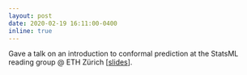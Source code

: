 ```yaml
---
layout: post
date: 2020-02-19 16:11:00-0400
inline: true
---
```


Gave a talk on an introduction to conformal prediction at the StatsML reading group @ ETH Zürich \[[slides](https://polybox.ethz.ch/index.php/s/pxs6D79oFT6vPfg)\].
